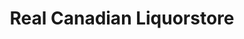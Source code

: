 ---
title: "Real Canadian Liquorstore"
url: /airdrie/real-canadian-liquorstore/
shop: Spirituosen
---